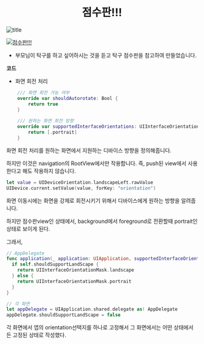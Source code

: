 <h1 align="center">점수판!!!</h1>

![title](https://img.shields.io/badge/iOS-13.0-orange)

[![점수판!!!](https://devimages-cdn.apple.com/app-store/marketing/guidelines/images/badge-download-on-the-app-store-kr.svg)](https://apps.apple.com/us/app/점수판/id1501335416?l=ko&ls=1)

- 부모님이 탁구를 하고 싶어하시는 것을 듣고 탁구 점수판을 참고하여 만들었습니다.



**코드**

- 화면 회전 처리

```swift
    /// 화면 회전 가능 여부
    override var shouldAutorotate: Bool {
        return true
    }
    
    /// 원하는 화면 회전 방향
    override var supportedInterfaceOrientations: UIInterfaceOrientationMask {
        return [.portrait]
    }    
```

화면 회전 처리를 원하는 화면에서 지원하는 디바이스 방향을 정의해줍니다.

하지만 이것은 navigation의 RootView에서만 작용합니다. 즉, push된 view에서 사용한다고 해도 작용하지 않습니다.



```swift
let value = UIDeviceOrientation.landscapeLeft.rawValue
UIDevice.current.setValue(value, forKey: "orientation")
```

화면 이동시에는 화면을 강제로 회전시키기 위해서 디바이스에게 원하는 방향을 알려줍니다.



하지만 점수판view인 상태에서, background에서 foreground로 전환할때 portrait인 상태로 보이게 된다.

그래서,

``` swift
// AppDelegate
func application(_ application: UIApplication, supportedInterfaceOrientationsFor window: UIWindow?) -> UIInterfaceOrientationMask {
  if self.shouldSupportLandScape {
  	return UIInterfaceOrientationMask.landscape
  } else {
  	return UIInterfaceOrientationMask.portrait
  }
}

// 각 화면
let appDelegate = UIApplication.shared.delegate as! AppDelegate
appDelegate.shouldSupportLandScape = false
```

각 화면에서 앱의 orientation선택지를 하나로 고정해서 그 화면에서는 어떤 상태에서든 고정된 상태로 작성했다.
